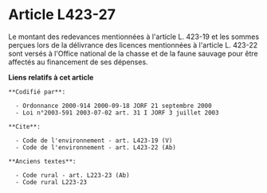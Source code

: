 # Article L423-27

Le montant des redevances mentionnées à l'article L. 423-19 et les sommes perçues lors de la délivrance des licences
mentionnées à l'article L. 423-22 sont versés à l'Office national de la chasse et de la faune sauvage pour être affectés au
financement de ses dépenses.

**Liens relatifs à cet article**

	**Codifié par**:

	  - Ordonnance 2000-914 2000-09-18 JORF 21 septembre 2000
	  - Loi n°2003-591 2003-07-02 art. 31 I JORF 3 juillet 2003

	**Cite**:

	  - Code de l'environnement - art. L423-19 (V)
	  - Code de l'environnement - art. L423-22 (Ab)

	**Anciens textes**:

	  - Code rural - art. L223-23 (Ab)
	  - Code rural L223-23
